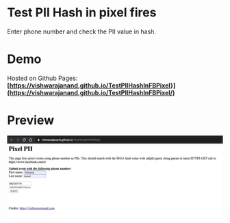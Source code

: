 # Test PII Hash in pixel fires
Enter phone number and check the PII value in hash.

# Demo
Hosted on Github Pages:
**[https://vishwarajanand.github.io/TestPIIHashInFBPixel}](https://vishwarajanand.github.io/TestPIIHashInFBPixel/)**

# Preview
![Preview](https://raw.githubusercontent.com/vishwarajanand/TestPIIHashInFBPixel/master/demo.png "Preview")

